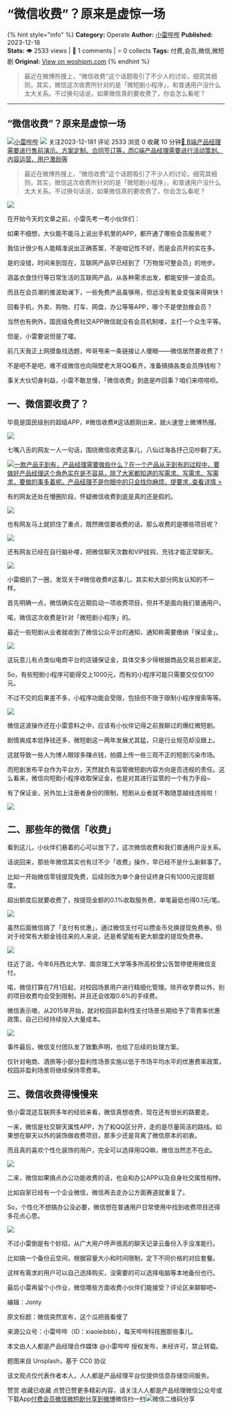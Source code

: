 # “微信收费”？原来是虚惊一场
{% hint style="info" %}
**Category:** Operate
**Author:** [小雷哔哔](https://www.woshipm.com/u/1286135)
**Published:** 2023-12-18  
**Stats:** 👁️ 2533 views | 💬 1 comments | ⭐ 0 collects
**Tags:** 付费,会员,微信,微短剧
**Original:** [View on woshipm.com](https://www.woshipm.com/operate/5961582.html)
{% endhint %}
> 最近在微博热搜上，“微信收费”这个话题吸引了不少人的讨论，细究其细则，其实，微信这次收费所针对的是「微短剧小程序」，和普通用户没什么太大关系。不过换句话说，如果微信真的要收费了，你会怎么看呢？

---

## “微信收费”？原来是虚惊一场

[![](https://image.woshipm.com/wp-files/2021/06/nkF75n19B9ZRJiUtEueD.jpg!/both/72x72)](https://www.woshipm.com/u/1286135)[小雷哔哔](https://www.woshipm.com/u/1286135) ![](https://static.woshipm.com/tag/1122_1@2x.png) 关注2023-12-181 评论 2533 浏览 0 收藏 10 分钟[🔗 B端产品经理需要进行售前演示、方案定制、合同签订等，而C端产品经理需要进行活动策划、内容运营、用户激励等](https://ke.qidianla.com/courses/bcpm)

> 最近在微博热搜上，“微信收费”这个话题吸引了不少人的讨论，细究其细则，其实，微信这次收费所针对的是「微短剧小程序」，和普通用户没什么太大关系。不过换句话说，如果微信真的要收费了，你会怎么看呢？

![](https://image.woshipm.com/2023/04/14/718fcedc-da8e-11ed-a86f-00163e0b5ff3.jpg)

在开始今天的文章之前，小雷先考一考小伙伴们：

如果不细想，大伙能不能马上说出手机里的APP，都开通了哪些会员服务呢？

我估计很少有人能精准说出正确答案，不是咱记性不好，而是会员开的实在多。

是的没错，时间来到现在，互联网产品早已经到了「万物皆可整会员」的地步。

涵盖衣食住行等日常生活的互联网产品，从各种需求出发，都能安排一波会员。

而且在会员潮的推波助澜下，一些免费产品虽够用，但远没有氪金变强来得爽快！

回看手机，外卖、购物、打车、网盘，办公等等APP，哪个不是使劲推会员？

当然也有例外，国民级免费社交APP微信就没有会员机制喽，主打一个众生平等。

但是，小雷要说但是了嚯。

前几天我正上网摸鱼找选题，哔哥甩来一条链接让人傻眼——微信居然要收费了！

不是吧不是吧，难不成微信也向隔壁老大哥QQ看齐，准备搞搞各类会员挣钱啦？

事关大伙切身利益，小雷不敢怠慢，「微信收费」到底是咋回事？咱们来唠唠呗。

## 一、微信要收费了？

毕竟是国民级别的超级APP，#微信收费#这话题刚出来，就火速登上微博热搜。

![](https://image.yunyingpai.com/wp/2023/12/njKqjWPI7qN3UgwcGJZ8.jpeg)

七嘴八舌的网友一人一句话，围绕微信收费这事儿，八仙过海各抒己见吵翻了天。

[![](https://image.woshipm.com/2023/08/02/58dc678c-30e3-11ee-88e7-00163e0b5ff3.png)一款产品无到有，产品经理需要做些什么？在一个产品从无到有的过程中，要做好产品经理这个角色实在是不容易，除了大家都知道的写需求、写需求、写需求，要做的事多着呢。产品经理不是你眼中的只会找你麻烦，提要求..查看详情 >](https://ke.qidianla.com/courses/bcpm)

有的网友还处在懵圈阶段，怀疑微信收费到底是真的还是假的。

![](https://image.yunyingpai.com/wp/2023/12/Zp50qzvtVDDMp6vheEKx.jpeg)

也有网友马上就抓住了重点，既然微信要收费的话，那么收费的是哪些项目呢？

![](https://image.yunyingpai.com/wp/2023/12/VIOklHuEcThUdoMp78TE.jpeg)

还有网友已经在自行脑补喽，把微信聊天次数和VIP挂钩，充钱才能正常聊天。

![](https://image.yunyingpai.com/wp/2023/12/6GzrdDtbcosM8MSi15su.jpeg)

小雷细扒了一圈，发现关于#微信收费#这事儿，其实和大部分网友认知的不一样。

首先明确一点，微信确实在近期启动一项收费项目，但并不是面向我们普通用户。

喏，微信这次收费是针对「微短剧小程序」的。

最近一些短剧从业者就收到了微信公众平台的通知，通知称需要缴纳「保证金」。

![](https://image.yunyingpai.com/wp/2023/12/6CwyPhsdlLitoL3NS8yc.jpeg)

这玩意儿有点类似电商平台的店铺保证金，具体交多少得根据商品交易总额来定。

So，有些短剧小程序可能得交上1000元，而有的小程序可能只需要交仅仅100元。

不过不交的后果差不多，小程序功能会受限，包括但不限于限制小程序搜索等等。

![](https://image.yunyingpai.com/wp/2023/12/RBGf8IcnGlzcAIYTcBLW.png)

微信这波操作还在小雷意料之中，应该有小伙伴记得之前我聊过的爆红微短剧。

剧情爽成本低挣钱还多，微短剧这一两年发展尤其猛，只是行业规范却没跟上。

这就导致一些人为博人眼球多赚点钱，拍摄上传一些三观不正的短剧污染市场。

而短剧发布平台作为平台方，天然就负有监管微短剧内容方向是否违规的责任。这么看来，微信向短剧小程序收取保证金，也是对其进行监管的一个有力手段~

有了保证金，另外加上注册者身份的限制，短剧从业者就不敢随意越线违规啦！

![](https://image.yunyingpai.com/wp/2023/12/eqQzPnLlkwRDzNFQhx8T.jpeg)

## 二、那些年的微信「收费」

看到这儿，小伙伴们悬着的心可以放下了，这次微信收费和我们普通用户没关系。

话说回来，那些年微信其实也有过不少「收费」操作，早已经不是什么新鲜事了。

比如一开始微信零钱提现免费，后续则改为单个身份证终身只有1000元提现额度。

超出额度后就要收费了，按提现金额的0.1%收取服务费，单笔最低也得0.1元/笔。

![](https://image.yunyingpai.com/wp/2023/12/ZTbFijT0ZyRwdzOzZWkq.jpeg)

虽然后面微信搞了「支付有优惠」，通过微信支付可以攒金币兑换提现免费券。但对于经常有大额金钱往来的人来说，还是希望能有更大额度的提现免费券。

![](https://image.yunyingpai.com/wp/2023/12/MZZ1hSQO64YvC0q51Fkg.jpeg)

往近了说，今年6月西北大学、南京理工大学等多所高校曾公告暂停使用微信支付。

喏，微信打算在7月1日起，对校园场景用户进行精细化管理。除开收学费以外，别的项目收费均会受到限制，并且还会收取0.6%的手续费。

微信表示嗷，从2015年开始，就对校园非盈利性支付场景长期给予了零费率优惠政策，自己已经持续投入大量成本。

![](https://image.yunyingpai.com/wp/2023/12/lgy78lj7d8lLYgwFWTb7.jpeg)

事件最后，微信支付团队发了致歉声明，也给了后续的处理方案。

仅针对电商、酒旅等小部分盈利性场景实施以低于市场平均水平的优惠费率政策，校园非盈利场景将继续保持零费率。

## 三、微信收费得慢慢来

依小雷混迹互联网多年的经验来看，微信真想收费，现在还有很长的路要走。

一来，微信是社交聊天属性APP，为了和QQ区分开，走的是尽量简洁的路线。如果想在聊天以外的装饰做收费项目，那多少还是背离了微信原本的初衷。

而且真的喜欢个性化装饰的用户，完全可以选择用QQ嘛，微信当然志不在此。

![](https://image.yunyingpai.com/wp/2023/12/0ecu9sJ5SvOYU1ajEel0.jpeg)

二来，微信如果搞点办公功能收费的话，也会和办公APP以及自身社交属性相悖。

比如自家已经有一个企业微信，微信再去走办公方面赛道就重复了。

So，个性化不想搞办公没必要，微信想在普通用户日常使用中找到收费项目还得多花点心思。

![](https://image.yunyingpai.com/wp/2023/12/jcxWEKLn757ym5zvZneR.jpeg)

不过小雷倒是有个妙招，从广大用户呼声很高的聊天记录云备份入手没准能行。

比如搞一个备份云空间，根据容量大小和时间限制，定下不同价格的对应套餐。

这样有需求的用户可以自己选择购买，没需要的可以选择电脑等本地备份也行。

最后小雷再留个小作业，微信哪些方面收费小伙伴们能接受？评论区来聊聊吧~

编辑：Jonty

原文标题：微信突然宣布，这个瓜把我看傻了

来源公众号：小雷哔哔（ID：xiaoleibbb），每天哔哔科技圈那些事儿。

本文由人人都是产品经理合作媒体 @小雷哔哔 授权发布，未经许可，禁止转载。

题图来自 Unsplash，基于 CC0 协议

该文观点仅代表作者本人，人人都是产品经理平台仅提供信息存储空间服务。

赞赏 收藏已收藏 点赞已赞更多精彩内容，请关注人人都是产品经理微信公众号或下载App[付费](https://www.woshipm.com/tag/%e4%bb%98%e8%b4%b9)[会员](https://www.woshipm.com/tag/%e4%bc%9a%e5%91%98)[微信](https://www.woshipm.com/tag/%e5%be%ae%e4%bf%a1)[微短剧](https://www.woshipm.com/tag/%e5%be%ae%e7%9f%ad%e5%89%a7)[分享到微博](https://service.weibo.com/share/share.php?appkey=2775287854&title=“微信收费”？原来是虚惊一场&url=https://www.woshipm.com/operate/5961582.html&pic=https://image.woshipm.com/2023/04/14/718fcedc-da8e-11ed-a86f-00163e0b5ff3.jpg)微信扫一扫![微信二维码](https://api.pwmqr.com/qrcode/create/?url=https://www.woshipm.com/operate/5961582.html)分享
